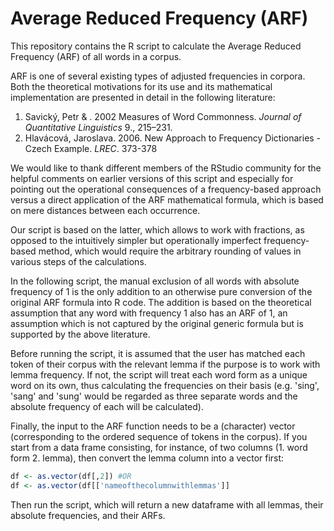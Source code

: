 # Average Reduced Frequency (ARF)

This repository contains the R script to calculate the Average Reduced Frequency (ARF) of all words in a corpus.

ARF is one of several existing types of adjusted frequencies in corpora. Both the theoretical motivations for its use and its mathematical implementation are presented in detail in the following literature:

  1) Savický, Petr & . 2002 Measures of Word Commonness. *Journal of Quantitative Linguistics* 9., 215–231.
  2) Hlavácová, Jaroslava. 2006. New Approach to Frequency Dictionaries - Czech Example. *LREC*. 373-378
  
We would like to thank different members of the RStudio community for the helpful comments on earlier versions of this script and especially for pointing out the operational consequences of a frequency-based approach versus a direct application of the ARF mathematical formula, which is based on mere distances between each occurrence. 

Our script is based on the latter, which allows to work with fractions, as opposed to the intuitively simpler but operationally imperfect frequency-based method, which would require the arbitrary rounding of values in various steps of the calculations. 

In the following script, the manual exclusion of all words with absolute frequency of 1 is the only addition to an otherwise pure conversion of the original ARF formula into R code. The addition is based on the theoretical assumption that any word with frequency 1 also has an ARF of 1, an assumption which is not captured by the original generic formula but is supported by the above literature.

Before running the script, it is assumed that the user has matched each token of their corpus with the relevant lemma if the purpose is to work with lemma frequency. If not, the script will treat each word form as a unique word on its own, thus calculating the frequencies on their basis (e.g. 'sing', 'sang' and 'sung' would be regarded as three separate words and the absolute frequency of each will be calculated). 

Finally, the input to the ARF function needs to be a (character) vector (corresponding to the ordered sequence of tokens in the corpus). If you start from a data frame consisting, for instance, of two columns (1. word form 2. lemma), then convert the lemma column into a vector first:
  ```r 
  df <- as.vector(df[,2]) #OR
  df <- as.vector(df[['nameofthecolumnwithlemmas']] 
  ```
 Then run the script, which will return a new dataframe with all lemmas, their absolute frequencies, and their ARFs. 
